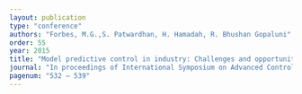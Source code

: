 ```yaml
---
layout: publication
type: "conference"
authors: "Forbes, M.G.,S. Patwardhan, H. Hamadah, R. Bhushan Gopaluni"
order: 55
year: 2015
title: "Model predictive control in industry: Challenges and opportunities"
journal: "In proceedings of International Symposium on Advanced Control of Chemical Processes (ADCHEM), Whistler, Canada"
pagenum: "532 – 539"
---
```

